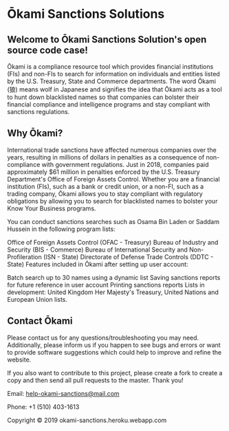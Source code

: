 # Ōkami Sanctions Solutions

## Welcome to Ōkami Sanctions Solution's open source code case!

Ōkami is a compliance resource tool which provides financial institutions (FIs) and non-FIs to search for information on individuals and entities listed by the U.S. Treasury, State and Commerce departments. The word Ōkami (狼) means wolf in Japanese and signifies the idea that Ōkami acts as a tool to hunt down blacklisted names so that companies can bolster their financial compliance and intelligence programs and stay compliant with sanctions regulations.

## Why Ōkami?
International trade sanctions have affected numerous companies over the years, resulting in millions of dollars in penalties as a consequence of non-compliance with government regulations. Just in 2018, companies paid approximately $61 million in penalties enforced by the U.S. Treasury Department's Office of Foreign Assets Control. Whether you are a financial institution (FIs), such as a bank or credit union, or a non-FI, such as a trading company, Ōkami allows you to stay compliant with regulatory obligations by allowing you to search for blacklisted names to bolster your Know Your Business programs.

You can conduct sanctions searches such as Osama Bin Laden or Saddam Hussein in the following program lists:

Office of Foreign Assets Control (OFAC - Treasury)
Bureau of Industry and Security (BIS - Commerce)
Bureau of International Security and Non-Profileration (ISN - State)
Directorate of Defense Trade Controls (DDTC - State)
Features included in Ōkami after setting up user account:

Batch search up to 30 names using a dynamic list
Saving sanctions reports for future reference in user account
Printing sanctions reports
Lists in development: United Kingdom Her Majesty's Treasury, United Nations and European Union lists.

## Contact Ōkami
Please contact us for any questions/troubleshooting you may need. Additionally, please inform us if you happen to see bugs and errors or want to provide software suggestions which could help to improve and refine the website. 

If you also want to contribute to this project, please create a fork to create a copy and then send all pull requests to the master. Thank you!

Email: help-okami-sanctions@mail.com

Phone: +1 (510) 403-1613


Copyright © 2019 okami-sanctions.heroku.webapp.com
